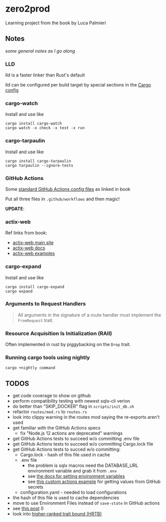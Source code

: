 # zero2prod

Learning project from the book by Luca Palmieri

## Notes

_some general notes as I go along_

### LLD

lld is a faster linker than Rust's default

lld can be configured per build target by special sections in the [Cargo config](.cargo/config.toml)

### cargo-watch

Install and use like

```
cargo install cargo-watch
cargo watch -x check -x test -x run
```

### cargo-tarpaulin

Install and use like

```
cargo install cargo-tarpaulin
cargo tarpaulin --ignore-tests
```

### GitHub Actions

Some [standard GitHub Actions config files](https://gist.github.com/LukeMathWalker/5ae1107432ce283310c3e601fac915f3) as linked in book

Put all three files in `.github/workflows` and then magic!

**UPDATE**:

### actix-web

Ref links from book:

- [actix-web main site](https://actix.rs/)
- [actix-web docs](https://docs.rs/actix-web/latest/actix_web/)
- [actix-web examples](https://github.com/actix/examples/)

### cargo-expand

Install and use like

```
cargo install cargo-expand
cargo expand
```

### Arguments to Request Handlers

> All arguments in the signature of a route handler must implement the `FromRequest` trait.

### Resource Acquisition Is Initialization (RAII)

Often implemented in rust by piggybacking on the `Drop` trait.

### Running cargo tools using nightly

`cargo +nightly command`

## TODOS

- get code coverage to show on github
- perform compatibility testing with newest sqlx-cli verion
- do better than "SKIP_DOCKER" flag in `scripts/init_db.sh`
- refactor `routes/mod.rs` to `routes.rs`
- look into clippy warning in the routes mod saying the re-exports aren't used
- get familiar with the GitHub Actions specs
  - fix "Node.js 12 actions are deprecated" warnings
- get GitHub Actions tests to succeed w/o committing .env file
- get GitHub Actions tests to succeed w/o committing Cargo.lock file
- get GitHub Actions tests to succed w/o committing:
  - Cargo.lock - hash of this file used in cache
  - .env file
    - the problem is sqlx macros need the DATABASE_URL environment variable and grab it from `.env`
    - see [the docs for setting environment variables](https://docs.github.com/en/enterprise-cloud@latest/actions/learn-github-actions/environment-variables)
    - see [this custom actions example](https://github.com/ozaytsev86/create-env-file-action) for getting values from GitHub secrets
  - configuration.yaml - needed to load configurations
- the hash of this file is used to cache dependencies
- move to use Environment Files instead of `save-state` in GitHub actions
- see [this post](https://github.blog/changelog/2022-10-11-github-actions-deprecating-save-state-and-set-output-commands/)
  0
- look into [higher-ranked trait bound (HRTB)](https://doc.rust-lang.org/nomicon/hrtb.html)
